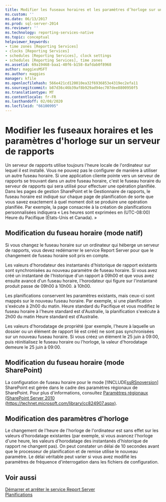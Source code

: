 ```yaml
---
title: Modifier les fuseaux horaires et les paramètres d’horloge sur un serveur de rapports | Microsoft Docs
ms.custom: ''
ms.date: 06/13/2017
ms.prod: sql-server-2014
ms.reviewer: ''
ms.technology: reporting-services-native
ms.topic: conceptual
helpviewer_keywords:
- time zones [Reporting Services]
- clocks [Reporting Services]
- schedules [Reporting Services], clock settings
- schedules [Reporting Services], time zones
ms.assetid: 69a19468-baa1-40f6-b158-8afdab0f8968
author: maggiesMSFT
ms.author: maggies
manager: kfile
ms.openlocfilehash: 566e421cd120010ea32f6936853e4319ec2efa11
ms.sourcegitcommit: b87d36c46b39af8b929ad94ec707dee8800950f5
ms.translationtype: MT
ms.contentlocale: fr-FR
ms.lasthandoff: 02/08/2020
ms.locfileid: "66100995"
---
```

# <a name="change-time-zones-and-clock-settings-on-a-report-server"></a>Modifier les fuseaux horaires et les paramètres d'horloge sur un serveur de rapports
  Un serveur de rapports utilise toujours l'heure locale de l'ordinateur sur lequel il est installé. Vous ne pouvez pas le configurer de manière à utiliser un autre fuseau horaire. Si une application cliente pointe vers un serveur de rapports se trouvant dans un autre fuseau horaire, c'est le fuseau horaire du serveur de rapports qui sera utilisé pour effectuer une opération planifiée. Dans les pages de gestion SharePoint et le Gestionnaire de rapports, le fuseau horaire est indiqué sur chaque page de planification de sorte que vous savez exactement à quel moment doit se produire une opération planifiée. Par exemple, la page consacrée à la création de planifications personnalisées indiquera « Les heures sont exprimées en (UTC-08:00) Heure du Pacifique (États-Unis et Canada). »  
  
## <a name="changing-the-time-zone-native-mode"></a>Modification du fuseau horaire (mode natif)  
 Si vous changez le fuseau horaire sur un ordinateur qui héberge un serveur de rapports, vous devez redémarrer le service Report Server pour que le changement de fuseau horaire soit pris en compte.  
  
 Les valeurs d'horodateur des instantanés d'historique de rapport existants sont synchronisées au nouveau paramètre de fuseau horaire. Si vous avez créé un instantané de l'historique d'un rapport à 09h00 et que vous avez ensuite avancé d'un fuseau horaire, l'horodateur qui figure sur l'instantané produit passe de 09h00 à 10h00. à 10h00.  
  
 Les planifications conservent les paramètres existants, mais ceux-ci sont mappés sur le nouveau fuseau horaire. Par exemple, si une planification s'exécute à 2h00 du matin. Heure standard du Pacifique et vous modifiez le fuseau horaire à l'heure standard est d'Australie, la planification s'exécute à 2h00 du matin Heure standard est d'Australie.  
  
 Les valeurs d'horodatage de propriété (par exemple, l'heure à laquelle un dossier ou un élément de rapport lié est créé) ne sont pas synchronisées sur un nouveau fuseau horaire. Si vous créez un élément le 25 juin à 09:00, puis réinitialisez le fuseau horaire ou l'horloge, la valeur d'horodatage demeure le 25 juin à 09:00.  
  
## <a name="changing-the-time-zone-sharepoint-mode"></a>Modification du fuseau horaire (mode SharePoint)  
 La configuration de fuseau horaire pour le mode [!INCLUDE[ssRSnoversion](../../includes/ssrsnoversion-md.md)] SharePoint est gérée dans le cadre des paramètres régionaux de SharePoint. Pour plus d'informations, consultez [Paramètres régionaux (SharePoint Server 2010 (https://technet.microsoft.com/library/cc824907.aspx)](https://technet.microsoft.com/library/cc824907.aspx).  
  
## <a name="changing-the-clock-settings"></a>Modification des paramètres d'horloge  
 Le changement de l'heure de l'horloge de l'ordinateur est sans effet sur les valeurs d'horodatage existantes (par exemple, si vous avancez l'horloge d'une heure, les valeurs d'horodatage des instantanés d'historique de rapport ne changent pas). On peut constater un délai de 10 secondes avant que le processeur de planification et de remise utilise le nouveau paramètre. Le délai véritable peut varier si vous avez modifié les paramètres de fréquence d'interrogation dans les fichiers de configuration.  
  
## <a name="see-also"></a>Voir aussi  
 [Démarrer et arrêter le service Report Server](../report-server/start-and-stop-the-report-server-service.md)   
 [Planifications](schedules.md)  
  
  
